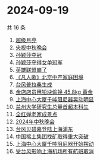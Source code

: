 # 2024-09-19

共 16 条

<!-- BEGIN -->
<!-- 最后更新时间 Thu Sep 19 2024 16:13:29 GMT+0800 (China Standard Time) -->

1. [超级月亮](https://www.zhihu.com/search?q=%E8%B6%85%E7%BA%A7%E6%9C%88%E4%BA%AE)
1. [央视中秋晚会](https://www.zhihu.com/search?q=%E5%A4%AE%E8%A7%86%E4%B8%AD%E7%A7%8B%E6%99%9A%E4%BC%9A)
1. [孙颖莎夺冠](https://www.zhihu.com/search?q=%E5%AD%99%E9%A2%96%E8%8E%8E%E5%A4%BA%E5%86%A0)
1. [孙颖莎夺得女单冠军](https://www.zhihu.com/search?q=%E5%AD%99%E9%A2%96%E8%8E%8E%E5%A4%BA%E5%BE%97%E5%A5%B3%E5%8D%95%E5%86%A0%E5%86%9B)
1. [英雄联盟崩了](https://www.zhihu.com/search?q=%E8%8B%B1%E9%9B%84%E8%81%94%E7%9B%9F%E5%B4%A9%E4%BA%86)
1. [《凡人歌》北京中产家庭困境](https://www.zhihu.com/search?q=%E3%80%8A%E5%87%A1%E4%BA%BA%E6%AD%8C%E3%80%8B%E5%8C%97%E4%BA%AC%E4%B8%AD%E4%BA%A7%E5%AE%B6%E5%BA%AD%E5%9B%B0%E5%A2%83)
1. [台风普拉桑生成](https://www.zhihu.com/search?q=%E5%8F%B0%E9%A3%8E%E6%99%AE%E6%8B%89%E6%A1%91%E7%94%9F%E6%88%90)
1. [金店店员用铅块偷换 45.8kg 黄金](https://www.zhihu.com/search?q=%E9%87%91%E5%BA%97%E5%BA%97%E5%91%98%E7%94%A8%E9%93%85%E5%9D%97%E5%81%B7%E6%8D%A2%2045.8kg%20%E9%BB%84%E9%87%91)
1. [上海中心大厦千吨阻尼器晃动明显](https://www.zhihu.com/search?q=%E4%B8%8A%E6%B5%B7%E4%B8%AD%E5%BF%83%E5%A4%A7%E5%8E%A6%E5%8D%83%E5%90%A8%E9%98%BB%E5%B0%BC%E5%99%A8%E6%99%83%E5%8A%A8%E6%98%8E%E6%98%BE)
1. [兰州大学研究生总量首超本科生](https://www.zhihu.com/search?q=%E5%85%B0%E5%B7%9E%E5%A4%A7%E5%AD%A6%E7%A0%94%E7%A9%B6%E7%94%9F%E6%80%BB%E9%87%8F%E9%A6%96%E8%B6%85%E6%9C%AC%E7%A7%91%E7%94%9F)
1. [全红婵老家成景点](https://www.zhihu.com/search?q=%E5%85%A8%E7%BA%A2%E5%A9%B5%E8%80%81%E5%AE%B6%E6%88%90%E6%99%AF%E7%82%B9)
1. [2024年中秋晚会](https://www.zhihu.com/search?q=2024%E5%B9%B4%E4%B8%AD%E7%A7%8B%E6%99%9A%E4%BC%9A)
1. [台风贝碧嘉登陆上海浦东](https://www.zhihu.com/search?q=%E5%8F%B0%E9%A3%8E%E8%B4%9D%E7%A2%A7%E5%98%89%E7%99%BB%E9%99%86%E4%B8%8A%E6%B5%B7%E6%B5%A6%E4%B8%9C)
1. [中国稀土集团找矿取得重大突破](https://www.zhihu.com/search?q=%E4%B8%AD%E5%9B%BD%E7%A8%80%E5%9C%9F%E9%9B%86%E5%9B%A2%E6%89%BE%E7%9F%BF%E5%8F%96%E5%BE%97%E9%87%8D%E5%A4%A7%E7%AA%81%E7%A0%B4)
1. [上海中心大厦千吨阻尼器开始摆动](https://www.zhihu.com/search?q=%E4%B8%8A%E6%B5%B7%E4%B8%AD%E5%BF%83%E5%A4%A7%E5%8E%A6%E5%8D%83%E5%90%A8%E9%98%BB%E5%B0%BC%E5%99%A8%E5%BC%80%E5%A7%8B%E6%91%86%E5%8A%A8)
1. [受台风影响上海机场所有航班取消](https://www.zhihu.com/search?q=%E5%8F%97%E5%8F%B0%E9%A3%8E%E5%BD%B1%E5%93%8D%E4%B8%8A%E6%B5%B7%E6%9C%BA%E5%9C%BA%E6%89%80%E6%9C%89%E8%88%AA%E7%8F%AD%E5%8F%96%E6%B6%88)

<!-- END -->
